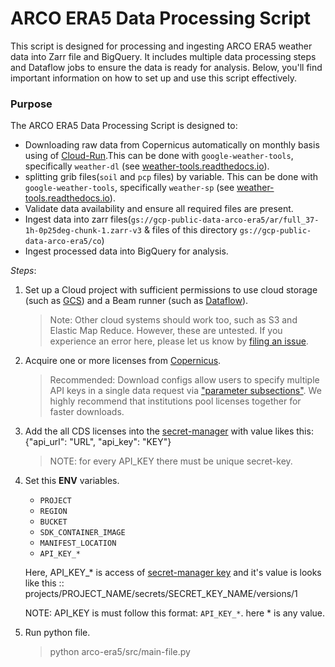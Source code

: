 # ARCO ERA5 Data Processing Script

This script is designed for processing and ingesting ARCO ERA5 weather data into Zarr file and BigQuery. It includes multiple data processing steps and Dataflow jobs to ensure the data is ready for analysis. Below, you'll find important information on how to set up and use this script effectively.

### Purpose

The ARCO ERA5 Data Processing Script is designed to:

- Downloading raw data from Copernicus automatically on monthly basis using of [Cloud-Run](https://cloud.google.com/run).This can be done with `google-weather-tools`, specifically `weather-dl` (see
[weather-tools.readthedocs.io](https://weather-tools.readthedocs.io/)).
- splitting grib files(`soil` and `pcp` files) by
variable. This can be done with `google-weather-tools`, specifically `weather-sp` (see
[weather-tools.readthedocs.io](https://weather-tools.readthedocs.io/)).
- Validate data availability and ensure all required files are present.
- Ingest data into zarr files(`gs://gcp-public-data-arco-era5/ar/full_37-1h-0p25deg-chunk-1.zarr-v3` & files of this directory `gs://gcp-public-data-arco-era5/co`)
- Ingest processed data into BigQuery for analysis.


_Steps_:

1. Set up a Cloud project with sufficient permissions to use cloud storage (such as
   [GCS](https://cloud.google.com/storage)) and a Beam runner (such as [Dataflow](https://cloud.google.com/dataflow)).
   > Note: Other cloud systems should work too, such as S3 and Elastic Map Reduce. However, these are untested. If you
   > experience an error here, please let us know by [filing an issue](https://github.com/google/weather-tools/issues).

2. Acquire one or more licenses from [Copernicus](https://cds.climate.copernicus.eu/user/register?destination=/api-how-to).
   > Recommended: Download configs allow users to specify multiple API keys in a single data request via
   > ["parameter subsections"](https://weather-tools.readthedocs.io/en/latest/Configuration.html#subsections). We
   > highly recommend that institutions pool licenses together for faster downloads.

3. Add the all CDS licenses into the [secret-manager](https://cloud.google.com/secret-manager) with value likes this: {"api_url": "URL", "api_key": "KEY"}
   > NOTE: for every API_KEY there must be unique secret-key.

4. Set this **ENV** variables.
   * `PROJECT` 
   * `REGION`
   * `BUCKET`
   * `SDK_CONTAINER_IMAGE`
   * `MANIFEST_LOCATION`
   * `API_KEY_*`

   Here, API_KEY_* is access of [secret-manager key](https://cloud.google.com/secret-manager) and it's value is looks like this :: projects/PROJECT_NAME/secrets/SECRET_KEY_NAME/versions/1

   NOTE: API_KEY is must follow this format: `API_KEY_*`. here * is any value.

5. Run python file.
   > python arco-era5/src/main-file.py
